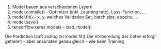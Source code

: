 1. Model bauen aus verschiedenen Layern
2. model.compile() - Optimizer (inkl. Learning rate), Loss-Function, ...
3. model.fit() - x, y, welches Validation Set, batch size, epochs, ...
4. model.save()
5. tensorflow.keras.models - load_model()

Die Prediction läuft analog zu model.fit()
Die Vorbereitung der Daten erfolgt getrennt - aber ansonsten genau gleich - wie beim Training
